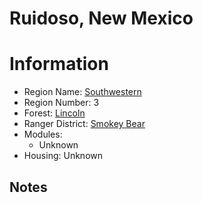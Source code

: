 
Ruidoso, New Mexico
===================
  
# Information  
* Region Name: [Southwestern]()  
* Region Number: 3  
* Forest: [Lincoln](https://www.fs.usda.gov/lincoln)  
* Ranger District: [Smokey Bear]()  
* Modules:  
  - Unknown  
* Housing: Unknown  
  
## Notes

